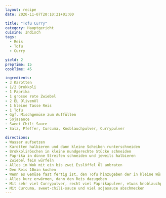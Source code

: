 ```yaml
---
layout: recipe
date: 2020-11-07T20:10:21+01:00

title: "Tofu Curry"
category: Hauptgericht
cuisine: Indisch
tags: 
  - Reis
  - Tofu
  - Curry

yield: 2
prepTime: 15
cookTime: 45

ingredients:
- 3 Karotten
- 1/2 Brokkoli
- 1 Paprika
- 1 grosse rote Zwiebel
- 2 EL Olivenöl
- 1 kleine Tasse Reis
- 1 Tofu
- Ggf. Mischgemüse zum Auffüllen
- Sojasauce
- Sweet Chili Sauce
- Salz, Pfeffer, Curcuma, Knoblauchpulver, Currypulver 

directions:
- Wasser aufsetzen
- Karotten halbieren und dann kleine Scheiben runterschneiden
- Brokkoliröschen in kleine mundgerechte Stücke schneiden
- Paprika in dünne Streifen schneiden und jeweils halbieren
- Zwiebel fein würfeln
- Alles im Wok mit ein bis zwei Esslöffel Öl anbraten
- Den Reis 10min kochen
- Wenn es Gemüse fast fertig ist, den Tofu hinzugeben der in kleine Würfel geschnitten ist  
- Alles kurz erwärmen, dann den Reis dazugeben
- Mit sehr viel Currypulver, recht viel Paprikapulver, etwas knoblauchpulver, Curcuma und ordentlich Salz und Pfeffer würzen
- Mit Curcuma, sweet-chili-sauce und viel sojasauce abschmecken
---
```

